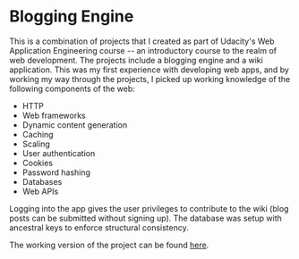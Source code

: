# Blogging Engine
This is a combination of projects that I created as part of Udacity's Web Application Engineering course -- an  introductory 
course to the realm of web development. The projects include a blogging engine and a wiki application. This was my first experience
with developing web apps, and by working my way through the projects, I picked up working knowledge of the following components
of the web:

<ul>
  <li>HTTP</li>
  <li>Web frameworks</li>
  <li>Dynamic content generation</li>
  <li>Caching</li>
  <li>Scaling</li>
  <li>User authentication</li>
  <li>Cookies</li>
  <li>Password hashing</li>
  <li>Databases</li>
  <li>Web APIs</li>
</ul>

Logging into the app gives the user privileges to contribute to the wiki (blog posts can be submitted without signing up). The database was setup with ancestral keys to enforce structural consistency. 

The working version of the project can be found <a href="http://myprojectslib.appspot.com">here</a>.
